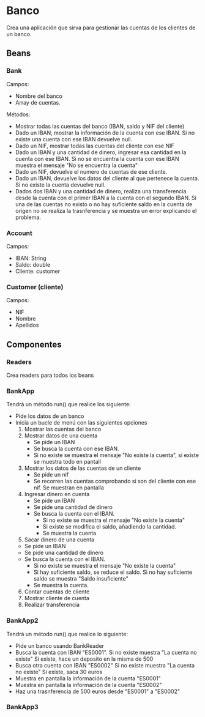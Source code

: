 # Banco

Crea una aplicación que sirva para gestionar las cuentas de los clientes de un banco.

## Beans

### Bank

Campos:

- Nombre del banco
- Array de cuentas.

Métodos:

- Mostrar todas las cuentas del banco (IBAN, saldo y NIF del cliente)
- Dado un IBAN, mostrar la información de la cuenta con ese IBAN. Si no existe una cuenta con ese IBAN devuelve null.
- Dado un NIF, mostrar todas las cuentas del cliente con ese NIF
- Dado un IBAN y una cantidad de dinero, ingresar esa cantidad en la cuenta con ese IBAN. Si no se encuentra la cuenta con ese IBAN muestra el mensaje "No se encuentra la cuenta"
- Dado un NIF, devuelve el numero de cuentas de ese cliente.
- Dado un IBAN, devuelve los datos del cliente al que pertenece la cuenta. Si no existe la cuenta devuelve null.
- Dados dos IBAN y una cantidad de dinero, realiza una transferencia desde la cuenta con el primer IBAN a la cuenta con el segundo IBAN. 
  Si una de las cuentas no existo o no hay suficiente saldo en la cuenta de origen no se realiza la trasnferencia y se muestra un error explicando el problema.
### Account

Campos:

- IBAN: String
- Saldo: double
- Cliente: customer

### Customer (cliente)

Campos:

- NIF
- Nombre
- Apellidos

## Componentes

### Readers

Crea readers para todos los beans

### BankApp

Tendrá un método run() que realice los siguiente:

- Pide los datos de un banco
- Inicia un bucle de menú con las siguientes opciones
    1. Mostrar las cuentas del banco
    2. Mostrar datos de una cuenta
        - Se pide un IBAN
        - Se busca la cuenta con ese IBAN.
        - Si no existe se muestra el mensaje "No existe la cuenta", si existe se muestra todo en pantall
    3. Mostrar los datos de las cuentas de un cliente
        - Se pide un nif
        - Se recorren las cuentas comprobando si son del cliente con ese nif. Se muestran en pantalla
    4. Ingresar dinero en cuenta
        - Se pide un IBAN
        - Se pide una cantidad de dinero
        - Se busca la cuenta con el IBAN.
            - Si no existe se muestra el mensaje "No existe la cuenta"
            - Si existe se modifica el saldo, añadiendo la cantidad.
            - Se muestra la cuenta
    5. Sacar dinero de una cuenta
    - Se pide un IBAN
    - Se pide una cantidad de dinero
    - Se busca la cuenta con el IBAN.
        - Si no existe se muestra el mensaje "No existe la cuenta"
        - Si hay suficiente saldo, se reduce el saldo. Si no hay suficiente saldo se muestra "Saldo insuficiente"
        - Se muestra la cuenta.
    6. Contar cuentas de cliente
    7. Mostrar cliente de cuenta
    8. Realizar transferencia

### BankApp2

Tendrá un método run() que realice lo siguiente:

- Pide un banco usando BankReader
- Busca la cuenta con IBAN "ES0001".
    Si no existe muestra "La cuenta no existe"
    Si existe, hace un deposito en la misma de 500
- Busca otra cuenta con IBAN "ES0002"
    Si no existe muestra "La cuenta no existe"
    Si existe, saca 30 euros
- Muestra en pantalla la información de la cuenta "ES0001"
- Muestra en pantalla la información de la cuenta "ES0002"
- Haz una trasnferencia de 500 euros desde "ES0001" a "ES0002"

### BankApp3


